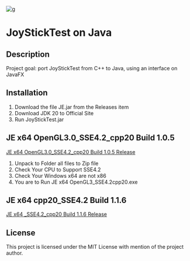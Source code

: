 ![g](https://github.com/rpmaster2/JoyStickTest/assets/76736848/db7763a0-fb5a-474b-86c8-9c6e6f562f4b)
# JoyStickTest on Java

## Description
Project goal: port JoyStickTest from C++ to Java, using an interface on JavaFX


## Installation
1. Download the file JE.jar from the Releases item
2. Download JDK 20 to Official Site
3. Run JoyStickTest.jar 


## JE x64 OpenGL3.0_SSE4.2_cpp20 Build 1.0.5 
[JE x64 OpenGL3.0_SSE4.2_cpp20 Build 1.0.5 Release](https://github.com/HCPP20334/JoyStickTest/releases/tag/JE_x64_OpenGL " JE x64 OpenGL3.0_SSE4.2_cpp20")

1. Unpack to Folder all files to Zip file
2. Check Your CPU to Support SSE4.2
3. Check Your Windows x64 are not x86
4. You are to Run JE x64 OpenGL3_SSE4.2cpp20.exe 
## JE x64 cpp20_SSE4.2 Build 1.1.6
[JE x64 _SSE4.2_cpp20 Build 1.1.6 Release](https://github.com/HCPP20334/JoyStickTest "JE x64 Console App")


## License
This project is licensed under the MIT License with mention of the project author.
